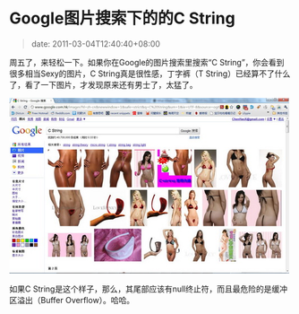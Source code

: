 # Google图片搜索下的的C String
>date: 2011-03-04T12:40:40+08:00


周五了，来轻松一下。如果你在Google的图片搜索里搜索“C String”，你会看到很多相当Sexy的图片，C String真是很性感，丁字裤（T String）已经算不了什么了，看了一下图片，才发现原来还有男士了，太猛了。


[![](/assets/images/coolshell.cn/wp-content/uploads/2011/02/C_String.jpg "Google图片搜索的C String")](https://www.google.com.hk/images?hl=zh-cn&newwindow=1&safe=strict&q=C%20String&um=1&ie=UTF-8&source=og&sa=N&tab=wi&biw=1280&bih=677)


如果C String是这个样子，那么，其尾部应该有null终止符，而且最危险的是缓冲区溢出（Buffer Overflow）。哈哈。


